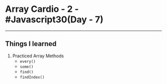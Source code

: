 # Array Cardio - 2 - #Javascript30(Day - 7)

---
## Things I learned
   
1. Practiced Array Methods
    * `every()`
    * `some()`
    * `find()`
    * `findIndex()`

